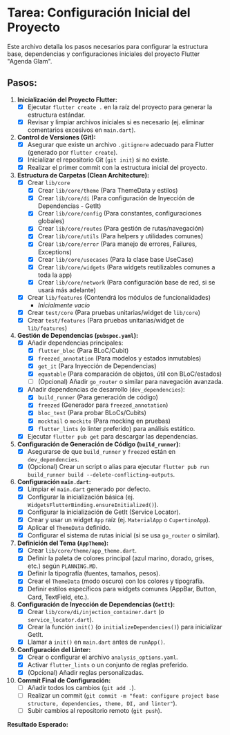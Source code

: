 # Tarea: Configuración Inicial del Proyecto

Este archivo detalla los pasos necesarios para configurar la estructura base, dependencias y configuraciones iniciales del proyecto Flutter "Agenda Glam".

## Pasos:

1.  **Inicialización del Proyecto Flutter:**
    - [X] Ejecutar `flutter create .` en la raíz del proyecto para generar la estructura estándar.
    - [X] Revisar y limpiar archivos iniciales si es necesario (ej. eliminar comentarios excesivos en `main.dart`).

2.  **Control de Versiones (Git):**
    - [X] Asegurar que existe un archivo `.gitignore` adecuado para Flutter (generado por `flutter create`).
    - [X] Inicializar el repositorio Git (`git init`) si no existe.
    - [X] Realizar el primer commit con la estructura inicial del proyecto.

3.  **Estructura de Carpetas (Clean Architecture):**
    - [X] Crear `lib/core`
        - [X] Crear `lib/core/theme` (Para ThemeData y estilos)
        - [X] Crear `lib/core/di` (Para configuración de Inyección de Dependencias - GetIt)
        - [X] Crear `lib/core/config` (Para constantes, configuraciones globales)
        - [X] Crear `lib/core/routes` (Para gestión de rutas/navegación)
        - [X] Crear `lib/core/utils` (Para helpers y utilidades comunes)
        - [X] Crear `lib/core/error` (Para manejo de errores, Failures, Exceptions)
        - [X] Crear `lib/core/usecases` (Para la clase base UseCase)
        - [X] Crear `lib/core/widgets` (Para widgets reutilizables comunes a toda la app)
        - [X] Crear `lib/core/network` (Para configuración base de red, si se usará más adelante)
    - [X] Crear `lib/features` (Contendrá los módulos de funcionalidades)
        - *Inicialmente vacío*
    - [X] Crear `test/core` (Para pruebas unitarias/widget de `lib/core`)
    - [X] Crear `test/features` (Para pruebas unitarias/widget de `lib/features`)

4.  **Gestión de Dependencias (`pubspec.yaml`):**
    - [X] Añadir dependencias principales:
        - [X] `flutter_bloc` (Para BLoC/Cubit)
        - [X] `freezed_annotation` (Para modelos y estados inmutables)
        - [X] `get_it` (Para Inyección de Dependencias)
        - [X] `equatable` (Para comparación de objetos, útil con BLoC/estados)
        - [ ] (Opcional) Añadir `go_router` o similar para navegación avanzada.
    - [X] Añadir dependencias de desarrollo (`dev_dependencies`):
        - [X] `build_runner` (Para generación de código)
        - [X] `freezed` (Generador para `freezed_annotation`)
        - [X] `bloc_test` (Para probar BLoCs/Cubits)
        - [X] `mocktail` o `mockito` (Para mocking en pruebas)
        - [X] `flutter_lints` (o linter preferido) para análisis estático.
    - [X] Ejecutar `flutter pub get` para descargar las dependencias.

5.  **Configuración de Generación de Código (`build_runner`):**
    - [X] Asegurarse de que `build_runner` y `freezed` están en `dev_dependencies`.
    - [X] (Opcional) Crear un script o alias para ejecutar `flutter pub run build_runner build --delete-conflicting-outputs`.

6.  **Configuración `main.dart`:**
    - [X] Limpiar el `main.dart` generado por defecto.
    - [X] Configurar la inicialización básica (ej. `WidgetsFlutterBinding.ensureInitialized()`).
    - [X] Configurar la inicialización de GetIt (Service Locator).
    - [X] Crear y usar un widget `App` raíz (ej. `MaterialApp` o `CupertinoApp`).
    - [X] Aplicar el `ThemeData` definido.
    - [X] Configurar el sistema de rutas inicial (si se usa `go_router` o similar).

7.  **Definición del Tema (`AppTheme`):**
    - [X] Crear `lib/core/theme/app_theme.dart`.
    - [X] Definir la paleta de colores principal (azul marino, dorado, grises, etc.) según `PLANNING.MD`.
    - [X] Definir la tipografía (fuentes, tamaños, pesos).
    - [X] Crear el `ThemeData` (modo oscuro) con los colores y tipografía.
    - [X] Definir estilos específicos para widgets comunes (AppBar, Button, Card, TextField, etc.).

8.  **Configuración de Inyección de Dependencias (`GetIt`):**
    - [X] Crear `lib/core/di/injection_container.dart` (o `service_locator.dart`).
    - [X] Crear la función `init()` (o `initializeDependencies()`) para inicializar GetIt.
    - [X] Llamar a `init()` en `main.dart` antes de `runApp()`.

9.  **Configuración del Linter:**
    - [X] Crear o configurar el archivo `analysis_options.yaml`.
    - [X] Activar `flutter_lints` o un conjunto de reglas preferido.
    - [X] (Opcional) Añadir reglas personalizadas.

10. **Commit Final de Configuración:**
    - [ ] Añadir todos los cambios (`git add .`).
    - [ ] Realizar un commit (`git commit -m "feat: configure project base structure, dependencies, theme, DI, and linter"`).
    - [ ] Subir cambios al repositorio remoto (`git push`).

**Resultado Esperado:**

